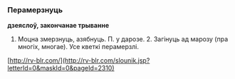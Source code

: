 ### Перамерзнуць
**дзеяслоў, закончанае трыванне**

1. Моцна змерзнуць, азябнуць. П. у дарозе. 2. Загінуць ад марозу (пра многіх, многае). Усе кветкі перамерзлі.

<a rel="author">[http://rv-blr.com/](http://rv-blr.com/slounik.jsp?letterId=0&maskId=0&pageId=2310)</a>
